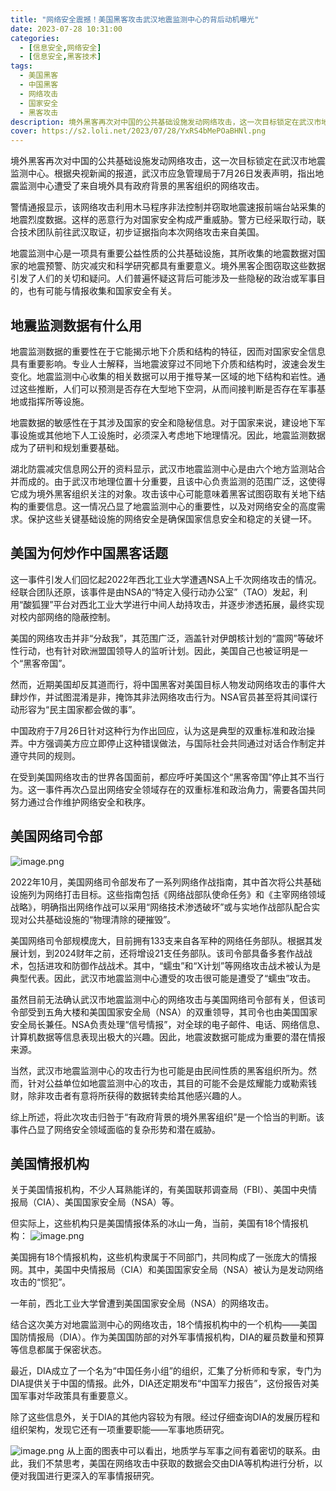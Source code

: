 ```yaml
---
title: "网络安全震撼！美国黑客攻击武汉地震监测中心的背后动机曝光"
date: 2023-07-28 10:31:00
categories:
  - [信息安全,网络安全]
  - [信息安全,黑客技术]
tags:
  - 美国黑客
  - 中国黑客
  - 网络攻击
  - 国家安全
  - 黑客攻击
description: 境外黑客再次对中国的公共基础设施发动网络攻击，这一次目标锁定在武汉市地震监测中心。根据央视新闻的报道，武汉市应急管理局于7月26日发表声明，指出地震监测中心遭受了来自境外具有政府背景的黑客组织的网络攻击。
cover: https://s2.loli.net/2023/07/28/YxRS4bMePOaBHNl.png
---
```


境外黑客再次对中国的公共基础设施发动网络攻击，这一次目标锁定在武汉市地震监测中心。根据央视新闻的报道，武汉市应急管理局于7月26日发表声明，指出地震监测中心遭受了来自境外具有政府背景的黑客组织的网络攻击。

警情通报显示，该网络攻击利用木马程序非法控制并窃取地震速报前端台站采集的地震烈度数据。这样的恶意行为对国家安全构成严重威胁。警方已经采取行动，联合技术团队前往武汉取证，初步证据指向本次网络攻击来自美国。

地震监测中心是一项具有重要公益性质的公共基础设施，其所收集的地震数据对国家的地震预警、防灾减灾和科学研究都具有重要意义。境外黑客企图窃取这些数据引发了人们的关切和疑问。人们普遍怀疑这背后可能涉及一些隐秘的政治或军事目的，也有可能与情报收集和国家安全有关。

## 地震监测数据有什么用

地震监测数据的重要性在于它能揭示地下介质和结构的特征，因而对国家安全信息具有重要影响。专业人士解释，当地震波穿过不同地下介质和结构时，波速会发生变化。地震监测中心收集的相关数据可以用于推导某一区域的地下结构和岩性。通过这些推断，人们可以预测是否存在大型地下空洞，从而间接判断是否存在军事基地或指挥所等设施。

地震数据的敏感性在于其涉及国家的安全和隐秘信息。对于国家来说，建设地下军事设施或其他地下人工设施时，必须深入考虑地下地理情况。因此，地震监测数据成为了研判和规划重要基础。

湖北防震减灾信息网公开的资料显示，武汉市地震监测中心是由六个地方监测站合并而成的。由于武汉市地理位置十分重要，且该中心负责监测的范围广泛，这使得它成为境外黑客组织关注的对象。攻击该中心可能意味着黑客试图窃取有关地下结构的重要信息。这一情况凸显了地震监测中心的重要性，以及对网络安全的高度需求。保护这些关键基础设施的网络安全是确保国家信息安全和稳定的关键一环。

## 美国为何炒作中国黑客话题

这一事件引发人们回忆起2022年西北工业大学遭遇NSA上千次网络攻击的情况。经联合团队还原，该事件是由NSA的“特定入侵行动办公室”（TAO）发起，利用“酸狐狸”平台对西北工业大学进行中间人劫持攻击，并逐步渗透拓展，最终实现对校内部网络的隐蔽控制。

美国的网络攻击并非“分敌我”，其范围广泛，涵盖针对伊朗核计划的“震网”等破坏性行动，也有针对欧洲盟国领导人的监听计划。因此，美国自己也被证明是一个“黑客帝国”。

然而，近期美国却反其道而行，将中国黑客对美国目标人物发动网络攻击的事件大肆炒作，并试图混淆是非，掩饰其非法网络攻击行为。NSA官员甚至将其间谍行动形容为“民主国家都会做的事”。

中国政府于7月26日针对这种行为作出回应，认为这是典型的双重标准和政治操弄。中方强调美方应立即停止这种错误做法，与国际社会共同通过对话合作制定并遵守共同的规则。

在受到美国网络攻击的世界各国面前，都应呼吁美国这个“黑客帝国”停止其不当行为。这一事件再次凸显出网络安全领域存在的双重标准和政治角力，需要各国共同努力通过合作维护网络安全和秩序。

## 美国网络司令部
![image.png](https://s2.loli.net/2023/07/28/wzR7xsc2jfNWqQn.png)

2022年10月，美国网络司令部发布了一系列网络作战指南，其中首次将公共基础设施列为网络打击目标。这些指南包括《网络战部队使命任务》和《主宰网络领域战略》，明确指出网络作战可以采用“网络技术渗透破坏”或与实地作战部队配合实现对公共基础设施的“物理清除的硬摧毁”。

美国网络司令部规模庞大，目前拥有133支来自各军种的网络任务部队。根据其发展计划，到2024财年之前，还将增设21支任务部队。该司令部具备多套作战战术，包括进攻和防御作战战术。其中，“蠕虫”和“X计划”等网络攻击战术被认为是典型代表。因此，武汉市地震监测中心遭受的攻击很可能是遭受了“蠕虫”攻击。

虽然目前无法确认武汉市地震监测中心的网络攻击与美国网络司令部有关，但该司令部受到五角大楼和美国国家安全局（NSA）的双重领导，其司令也由美国国家安全局长兼任。NSA负责处理“信号情报”，对全球的电子邮件、电话、网络信息、计算机数据等信息表现出极大的兴趣。因此，地震波数据可能成为重要的潜在情报来源。

当然，武汉市地震监测中心的攻击行为也可能是由民间性质的黑客组织所为。然而，针对公益单位如地震监测中心的攻击，其目的可能不会是炫耀能力或勒索钱财，除非攻击者有意将所获得的数据转卖给其他感兴趣的人。

综上所述，将此次攻击归咎于“有政府背景的境外黑客组织”是一个恰当的判断。该事件凸显了网络安全领域面临的复杂形势和潜在威胁。

## 美国情报机构

关于美国情报机构，不少人耳熟能详的，有美国联邦调查局（FBI）、美国中央情报局（CIA）、美国国家安全局（NSA）等。

但实际上，这些机构只是美国情报体系的冰山一角，当前，美国有18个情报机构：
![image.png](https://s2.loli.net/2023/07/28/Z4GsBodUfVDASMc.png)

美国拥有18个情报机构，这些机构隶属于不同部门，共同构成了一张庞大的情报网。其中，美国中央情报局（CIA）和美国国家安全局（NSA）被认为是发动网络攻击的“惯犯”。

一年前，西北工业大学曾遭到美国国家安全局（NSA）的网络攻击。

结合这次美方对地震监测中心的网络攻击，18个情报机构中的一个机构——美国国防情报局（DIA）。作为美国国防部的对外军事情报机构，DIA的雇员数量和预算等信息都属于保密状态。

最近，DIA成立了一个名为“中国任务小组”的组织，汇集了分析师和专家，专门为DIA提供关于中国的情报。此外，DIA还定期发布“中国军力报告”，这份报告对美国军事对华政策具有重要意义。

除了这些信息外，关于DIA的其他内容较为有限。经过仔细查询DIA的发展历程和组织架构，发现它还有一项重要职能——军事地质研究。

![image.png](https://s2.loli.net/2023/07/28/Yt1X5kR3VA9elno.png)
从上面的图表中可以看出，地质学与军事之间有着密切的联系。由此，我们不禁思考，美国在网络攻击中获取的数据会交由DIA等机构进行分析，以便对我国进行更深入的军事情报研究。












